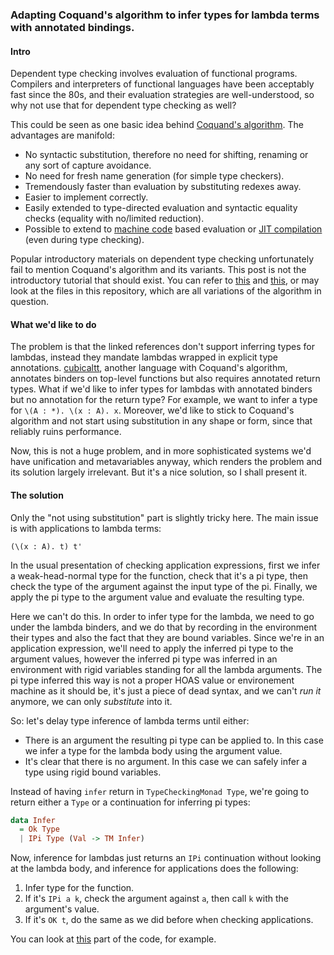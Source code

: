 ### Adapting Coquand's algorithm to infer types for lambda terms with annotated bindings.

#### Intro

Dependent type checking involves evaluation of functional programs. Compilers and interpreters of functional languages have been acceptably fast since the 80s, and their evaluation strategies are well-understood, so why not use that for dependent type checking as well?

This could be seen as one basic idea behind [Coquand's algorithm](http://ac.els-cdn.com/0167642395000216/1-s2.0-0167642395000216-main.pdf?_tid=848e736c-944f-11e6-b999-00000aacb362&acdnat=1476698172_390e8fd4c6267a2fc9e68704b0e96c9e). The advantages are manifold:

- No syntactic substitution, therefore no need for shifting, renaming or any sort of capture avoidance.
- No need for fresh name generation (for simple type checkers).
- Tremendously faster than evaluation by substituting redexes away.
- Easier to implement correctly.
- Easily extended to type-directed evaluation and syntactic equality checks (equality with no/limited reduction).
- Possible to extend to [machine code](https://depositonce.tu-berlin.de/bitstream/11303/3095/1/Dokument_9.pdf) based evaluation or [JIT compilation](http://www.maximedenes.fr/download/coqonut.pdf) (even during type checking). 

Popular introductory materials on dependent type checking unfortunately fail to mention Coquand's algorithm and its variants. This post is not the introductory tutorial that should exist. You can refer to [this](http://www2.tcs.ifi.lmu.de/~abel/msfp08.pdf) and [this](http://www.cse.chalmers.se/~bengt/papers/GKminiTT.pdf), or may look at the files in this repository, which are all variations of the algorithm in question.

#### What we'd like to do

The problem is that the linked references don't support inferring types for lambdas, instead they mandate lambdas wrapped in explicit type annotations. [cubicaltt](https://github.com/mortberg/cubicaltt), another language with Coquand's algorithm, annotates binders on top-level functions but also requires annotated return types. What if we'd like to infer types for lambdas with annotated binders but no annotation for the return type? For example, we want to infer a type for `\(A : *). \(x : A). x`. Moreover, we'd like to stick to Coquand's algorithm and not start using substitution in any shape or form, since that reliably ruins performance. 

Now, this is not a huge problem, and in more sophisticated systems we'd have unification and metavariables anyway, which renders the problem and its solution largely irrelevant. But it's a nice solution, so I shall present it. 

#### The solution

Only the "not using substitution" part is slightly tricky here. The main issue is with applications to lambda terms:

    (\(x : A). t) t'
    
In the usual presentation of checking application expressions, first we infer a weak-head-normal type for the function, check that it's a pi type, then check the type of the argument against the input type of the pi. Finally, we apply the pi type to the argument value and evaluate the resulting type.

Here we can't do this. In order to infer type for the lambda, we need to go under the lambda binders, and we do that by recording in the environment their types and also the fact that they are bound variables. Since we're in an application expression, we'll need to apply the inferred pi type to the argument values, however the inferred pi type was inferred in an environment with rigid variables standing for all the lambda arguments. The pi type inferred this way is not a proper HOAS value or environement machine as it should be, it's just a piece of dead syntax, and we can't *run it* anymore, we can only *substitute* into it. 

So: let's delay type inference of lambda terms until either:

- There is an argument the resulting pi type can be applied to. In this case we infer a type for the lambda body
  using the argument value.
- It's clear that there is no argument. In this case we can safely infer a type using rigid bound variables.

Instead of having `infer` return in `TypeCheckingMonad Type`, we're going to return either a `Type` or a continuation for inferring pi types:

```haskell
data Infer
  = Ok Type
  | IPi Type (Val -> TM Infer)
```

Now, inference for lambdas just returns an `IPi` continuation without looking at the lambda body, and inference for applications does the following:

1. Infer type for the function.
2. If it's `IPi a k`, check the argument against `a`, then call `k` with the argument's value.
3. If it's `OK t`, do the same as we did before when checking applications.

You can look at [this](https://github.com/AndrasKovacs/tcbe/blob/master/Nameful.hs#L110) part of the code, for example.

